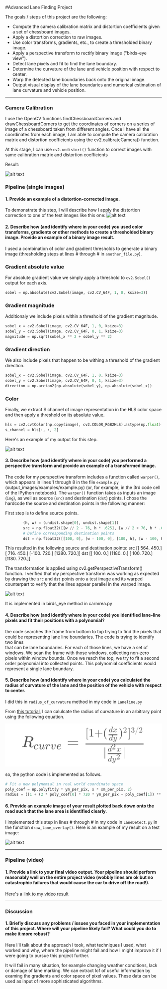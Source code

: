 
#Advanced Lane Finding Project

The goals / steps of this project are the following:

* Compute the camera calibration matrix and distortion coefficients given a set of chessboard images.
* Apply a distortion correction to raw images.
* Use color transforms, gradients, etc., to create a thresholded binary image.
* Apply a perspective transform to rectify binary image ("birds-eye view").
* Detect lane pixels and fit to find the lane boundary.
* Determine the curvature of the lane and vehicle position with respect to center.
* Warp the detected lane boundaries back onto the original image.
* Output visual display of the lane boundaries and numerical estimation of lane curvature and vehicle position.

[//]: # (Image References)

[image1]: ./output_images/undistort1.png "Undistorted"

[image2]: ./output_images/undistort2.png "Road Transformed"
[image3]: ./output_images/edge.png "Binary Example"
[image4]: ./output_images/warp_1.png "Warp Example"
[image5]: ./examples/color_fit_lines.jpg "Fit Visual"
[image6]: ./examples/example_output.jpg "Output"
[video1]: ./output_videos/output_project_video.mp4 "Video"

[result_image1]: ./output_images/result_1.png "Result1"
[curve_grad]:./output_images/curve_grad.png "curve_grad"


<!---
![alt Text](output.gif)
-->

---

### Camera Calibration

I use the OpenCV functions findChessboardCorners and drawChessboardCorners to 
get the coordinates of corners on a series of image of a chessboard taken from different angles.
Once I have all the coordinates from each image, I am able to compute the camera 
calibration matrix and distortion coefficients using the cv2.calibrateCamera() function.

At this stage, I can use `cv2.undistort()` function to correct images with same calibration matrix and distortion coefficients


Result: 

![alt text][image1]


### Pipeline (single images)

#### 1. Provide an example of a distortion-corrected image.

To demonstrate this step, I will describe how I apply the distortion correction to one of the test images like this one:
![alt text][image2]

#### 2. Describe how (and identify where in your code) you used color transforms, gradients or other methods to create a thresholded binary image.  Provide an example of a binary image result.

I used a combination of color and gradient thresholds to generate a binary image (thresholding steps at lines # through # in `another_file.py`).  


### Gradient absolute value
For absolute gradient value we simply apply a threshold to `cv2.Sobel()` output for each axis.

```python
sobel = np.absolute(cv2.Sobel(image, cv2.CV_64F, 1, 0, ksize=3))
```

### Gradient magnitude
Additionaly we include pixels within a threshold of the gradient magnitude.

```python
sobel_x = cv2.Sobel(image, cv2.CV_64F, 1, 0, ksize=3)
sobel_y = cv2.Sobel(image, cv2.CV_64F, 0, 1, ksize=3)
magnitude = np.sqrt(sobel_x ** 2 + sobel_y ** 2)
```

### Gradient direction
We also include pixels that happen to be withing a threshold of the gradient direction.

```python
sobel_x = cv2.Sobel(image, cv2.CV_64F, 1, 0, ksize=3)
sobel_y = cv2.Sobel(image, cv2.CV_64F, 0, 1, ksize=3)
direction = np.arctan2(np.absolute(sobel_y), np.absolute(sobel_x))
```

### Color
Finally, we extract S channel of image representation in the HLS color space and then apply a threshold on its absolute value.

```python
hls = cv2.cvtColor(np.copy(image), cv2.COLOR_RGB2HLS).astype(np.float)
s_channel = hls[:, :, 2]
```
Here's an example of my output for this step.  

![alt text][image3]

#### 3. Describe how (and identify where in your code) you performed a perspective transform and provide an example of a transformed image.

The code for my perspective transform includes a function called `warper()`, which appears in lines 1 through 8 in the file `example.py` (output_images/examples/example.py) (or, for example, in the 3rd code cell of the IPython notebook).  The `warper()` function takes as inputs an image (`img`), as well as source (`src`) and destination (`dst`) points.  I chose the hardcode the source and destination points in the following manner:


First step is to define source points.
```python
        (h, w) = (undist.shape[0], undist.shape[1])
        src = np.float32([[w // 2 - 76, h * .625], [w // 2 + 76, h * .625], [-100, h], [w + 100, h]])
        # Define corresponding destination points
        dst = np.float32([[100, 0], [w - 100, 0], [100, h], [w - 100, h]])
```

This resulted in the following source and destination points:
src
[[ 564.  450.]
 [ 716.  450.]
 [-100.  720.]
 [1380.  720.]]
 dst
[[ 100.    0.]
 [1180.    0.]
 [ 100.  720.]
 [1180.  720.]]
 
The transformation is applied using cv2.getPerspectiveTransform() function. I verified that my perspective transform was working as expected by drawing the `src` and `dst` points onto a test image and its warped counterpart to verify that the lines appear parallel in the warped image.

![alt text][image4]

It is implemented in birds_eye method in carmrea.py


#### 4. Describe how (and identify where in your code) you identified lane-line pixels and fit their positions with a polynomial?

the code searches the  frame from bottom to top trying to find the pixels that could be representing 
lane line boundaries. The code is trying to identify two lines  
that can be lane boundaries. For each of those lines, we have a set of 
windows. We scan the frame with those windows, 
collecting non-zero pixels within window bounds. Once we reach the top, 
we try to fit a second order polynomial into collected points. 
This polynomial coefficients would represent a single lane boundary.

#### 5. Describe how (and identify where in your code) you calculated the radius of curvature of the lane and the position of the vehicle with respect to center.

I did this in `radius_of_curvature` method in my code in `Laneline.py`

From [this tutorial](http://www.intmath.com/applications-differentiation/8-radius-curvature.php), I can calulcate the radius of curvature in an arbitrary point using the following equation.

![alt text][curve_grad]


so, the python code is implemented as follows.
```python
# Fit a new polynomial in real world coordinate space
poly_coef = np.polyfit(y * ym_per_pix, x * xm_per_pix, 2)
radius = ((1 + (2 * poly_coef[0] * 720 * ym_per_pix + poly_coef[1]) ** 2) ** 1.5) / np.absolute(2 * poly_coef[0])
```

#### 6. Provide an example image of your result plotted back down onto the road such that the lane area is identified clearly.

I implemented this step in lines # through # in my code in `LaneDetect.py` in the function `draw_lane_overlay()`.  Here is an example of my result on a test image:

![alt text][result_image1]

---

### Pipeline (video)

#### 1. Provide a link to your final video output.  Your pipeline should perform reasonably well on the entire project video (wobbly lines are ok but no catastrophic failures that would cause the car to drive off the road!).

Here's a [link to my video result][video1]

---

### Discussion

#### 1. Briefly discuss any problems / issues you faced in your implementation of this project.  Where will your pipeline likely fail?  What could you do to make it more robust?

Here I'll talk about the approach I took, what techniques I used, what worked and why, where the pipeline might fail and how I might improve it if I were going to pursue this project further.  

It will fail in many situation, for example changing weather conditions, lack or damage of lane marking.
We can extract lof of useful information by examing the gradients and color space of pixel values. These
data can be used as input of more sophisticated algorithms.

